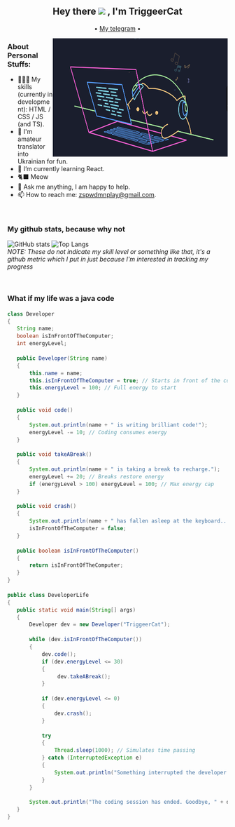 <h2 align="center">Hey there <img src="https://media.giphy.com/media/hvRJCLFzcasrR4ia7z/giphy.gif" width="25px"> , I'm TriggeerCat</h2>
<p align="center">
  • <a href="https://t.me/triggeercat">My telegram</a> •
</p>

<img align="right" top="500" height="270" width="400" alt="GIF" src="https://github.com/SophieNguyen113/SophieNguyen113/blob/main/Sophie%20Nguyen%20-%20CatCat.gif">

### About Personal Stuffs:

- 👨🏽‍💻  My skills (currently in development): HTML / CSS / JS (and TS).
- 🥝  I'm amateur translator into Ukrainian for fun.
- 🌱  I’m currently learning React.
- 🐈‍⬛  Meow
- 💬  Ask me anything, I am happy to help.
- 📫  How to reach me: zspwdmnplay@gmail.com.

<br>

### My github stats, because why not
![GitHub stats](https://github-readme-stats.vercel.app/api?username=TriggeerCat&theme=transparent&show_icons=true)
![Top Langs](https://github-readme-stats.vercel.app/api/top-langs/?username=TriggeerCat&layout=compact&theme=transparent)
<br>
*NOTE: These do not indicate my skill level or something like that, it's a github metric which I put in just because I'm interested in tracking my progress*

<br>

### What if my life was a java code
 ```Java
class Developer
{
    String name;
    boolean isInFrontOfTheComputer;
    int energyLevel;

    public Developer(String name)
    {
        this.name = name;
        this.isInFrontOfTheComputer = true; // Starts in front of the computer
        this.energyLevel = 100; // Full energy to start
    }

    public void code()
    {
        System.out.println(name + " is writing brilliant code!");
        energyLevel -= 10; // Coding consumes energy
    }

    public void takeABreak()
    {
        System.out.println(name + " is taking a break to recharge.");
        energyLevel += 20; // Breaks restore energy
        if (energyLevel > 100) energyLevel = 100; // Max energy cap
    }

    public void crash()
    {
        System.out.println(name + " has fallen asleep at the keyboard... Zzz...");
        isInFrontOfTheComputer = false;
    }

    public boolean isInFrontOfTheComputer()
    {
        return isInFrontOfTheComputer;
    }
}

public class DeveloperLife
{
    public static void main(String[] args)
    {
        Developer dev = new Developer("TriggeerCat");

        while (dev.isInFrontOfTheComputer())
        {
            dev.code();
            if (dev.energyLevel <= 30)
            {
                 dev.takeABreak();
            }

            if (dev.energyLevel <= 0)
            {
                dev.crash();
            }

            try
            {
                Thread.sleep(1000); // Simulates time passing
            } catch (InterruptedException e)
            {
                System.out.println("Something interrupted the developer!");
            }
        }

        System.out.println("The coding session has ended. Goodbye, " + dev.name + "!");
    }
}
 ```
